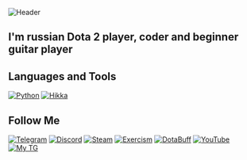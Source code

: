 ![Header](https://github.com/dorotorothequickend/dorotorothequickend/blob/main/assets/header.gif)

## I'm russian Dota 2 player, coder and beginner guitar player


## Languages and Tools
[![Python](https://img.shields.io/badge/-Python-222729?style=for-the-badge&logo=python)](https://python.org)
[![Hikka](https://img.shields.io/badge/-Hikka-222729?style=for-the-badge)](https://github.com/hikariatama/Hikka)

## Follow Me
[![Telegram](https://img.shields.io/badge/-TELEGRAM-222729?style=for-the-badge&logo=Telegram)](https://t.me/dorotoromods)
[![Discord](https://img.shields.io/badge/-DISCORD-222729?style=for-the-badge&logo=Discord)](https://github.com/dorotorothequickend/dorotorothequickend/blob/main/assets/discord.txt)
[![Steam](https://img.shields.io/badge/-STEAM-222729?style=for-the-badge&logo=Steam)](https://steamcommunity.com/id/dorotorotab)
[![Exercism](https://img.shields.io/badge/-EXERCISM-222729?style=for-the-badge&logo=Exercism)](https://exercism.org/profiles/dorotorothequickend)
[![DotaBuff](https://img.shields.io/badge/-DotaBuff-222729?style=for-the-badge&logo=Dota)](https://dotabuff.com/players/859506346/matches)
[![YouTube](https://img.shields.io/badge/-Youtube-222729?style=for-the-badge&logo=YouTube)](https://www.youtube.com/channel/UCPnIzvN1XRZycUTt7isZbSg)
[![My TG](https://img.shields.io/badge/-MyTelegram-222729?style=for-the-badge&logo=Telegram)](https://t.me/manjarouser)
